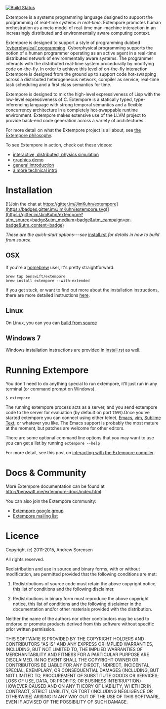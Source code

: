 [![Build Status](https://travis-ci.org/JimKuhn/extempore.svg?branch=master)](https://travis-ci.org/JimKuhn/extempore)

Extempore is a systems programming language designed to support the
programming of real-time systems *in real-time*. Extempore promotes
human orchestration as a meta model of real-time man-machine
interaction in an increasingly distributed and environmentally aware
computing context.

Extempore is designed to support a style of programming dubbed
['cyberphysical' programming](http://dl.acm.org/citation.cfm?id=1869526).
Cyberphysical programming supports the notion of a human programmer
operating as an active agent in a real-time distributed network of
environmentally aware systems. The programmer interacts with the
distributed real-time system procedurally by modifying code
on-the-fly. In order to achieve this level of on-the-fly interaction
Extempore is designed from the ground up to support code hot-swapping
across a distributed heterogeneous network, compiler as service,
real-time task scheduling and a first class semantics for time.

Extempore is designed to mix the high-level expressiveness of Lisp
with the low-level expressiveness of C.  Extempore is a statically
typed, type-inferencing language with strong temporal semantics and
a flexible concurrency architecture in a completely hot-swappable
runtime environment.  Extempore makes extensive use of the LLVM
project to provide back-end code generation across a variety of
architectures.

For more detail on what the Extempore project is all about, see
[the Extempore philosophy](http://benswift.me/2012-08-07-extempore-philosophy.html). 

To see Extempore in action, check out these videos:

- [interactive, distributed, physics simulation](http://vimeo.com/52964510)
- [graphics demo](http://vimeo.com/37293927)
- [general introduction](http://vimeo.com/21956071)
- [a more technical intro](http://vimeo.com/20502359)

# Installation

[![Join the chat at https://gitter.im/JimKuhn/extempore](https://badges.gitter.im/JimKuhn/extempore.svg)](https://gitter.im/JimKuhn/extempore?utm_source=badge&utm_medium=badge&utm_campaign=pr-badge&utm_content=badge)

*These are the quick-start options---see* [install.rst](./docs/install.rst)
*for details in how to build from source.*

## OSX

If you're a [homebrew](http://brew.sh/) user, it's pretty
straightforward:

```shell
brew tap benswift/extempore
brew install extempore --with-extended
```

If you get stuck, or want to find out more about the installation
instructions, there are more detailed instructions
[here](http://benswift.me/2013/11/12/building-extempore-through-homebrew/).

## Linux

On Linux, you can you can [build from source](./docs/install.rst)

## Windows 7

Windows installation instructions are provided in
[install.rst](./docs/install.rst) as well.

<!-- TODO link to binary -->

# Running Extempore

You don't need to do anything special to run extempore, it'll just run
in any terminal (or command prompt on Windows).

```shell
$ extempore
```

The running extempore process acts as a server, and you send extempore
code to the server for evaluation (by default on port `7099`).Once
you've started extempore you can connect using either telnet,
[Emacs](http://benswift.me/2012/10/10/extempore-emacs-cheat-sheet/),
[vim](http://benswift.me/2014/11/07/hacking-extempore-in-vim/),
[Sublime Text](http://benswift.me/2012/10/23/extempore-st2-cheat-sheet/),
or whatever you like. The Emacs support is probably the most mature at
the moment, but patches are welcome for other editors.

There are some optional command line options that you may want to use
you can get a list by running `extempore --help`

For more detail, see this post on
[interacting with the Extempore compiler](http://benswift.me/2012-09-26-interacting-with-the-extempore-compiler.html).

# Docs & Community

More Extempore documentation can be found at http://benswift.me/extempore-docs/index.html

You can also join the Extempore community:

- [Extempore google group](http://groups.google.com/group/extemporelang)
- [Extempore mailing list](mailto:extemporelang@googlegroups.com)

# Licence

Copyright (c) 2011-2015, Andrew Sorensen

All rights reserved.

Redistribution and use in source and binary forms, with or without 
modification, are permitted provided that the following conditions are met:

1. Redistributions of source code must retain the above copyright notice, 
   this list of conditions and the following disclaimer.

2. Redistributions in binary form must reproduce the above copyright notice,
   this list of conditions and the following disclaimer in the documentation 
   and/or other materials provided with the distribution.

Neither the name of the authors nor other contributors may be used to endorse
or promote products derived from this software without specific prior written 
permission.

THIS SOFTWARE IS PROVIDED BY THE COPYRIGHT HOLDERS AND CONTRIBUTORS "AS IS" 
AND ANY EXPRESS OR IMPLIED WARRANTIES, INCLUDING, BUT NOT LIMITED TO, THE 
IMPLIED WARRANTIES OF MERCHANTABILITY AND FITNESS FOR A PARTICULAR PURPOSE 
ARE DISCLAIMED. IN NO EVENT SHALL THE COPYRIGHT OWNER OR CONTRIBUTORS BE 
LIABLE FOR ANY DIRECT, INDIRECT, INCIDENTAL, SPECIAL, EXEMPLARY, OR 
CONSEQUENTIAL DAMAGES (INCLUDING, BUT NOT LIMITED TO, PROCUREMENT OF 
SUBSTITUTE GOODS OR SERVICES; LOSS OF USE, DATA, OR PROFITS; OR BUSINESS 
INTERRUPTION) HOWEVER CAUSED AND ON ANY THEORY OF LIABILITY, WHETHER IN 
CONTRACT, STRICT LIABILITY, OR TORT (INCLUDING NEGLIGENCE OR OTHERWISE) 
ARISING IN ANY WAY OUT OF THE USE OF THIS SOFTWARE, EVEN IF ADVISED OF THE 
POSSIBILITY OF SUCH DAMAGE.
